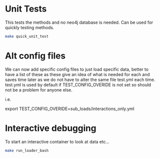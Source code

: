 # Unit Tests
This tests the methods and no neo4j database is needed. Can be used for quickly
testing methods.

```bash
make quick_unit_test
```

# Alt config files
We can now add specific config files to just load specific data, better to have a list of 
these as these give an idea of what is needed for each and saves time later as we do not 
have to alter the same file test.yml each time. test.yml is used by default if 
TEST_CONFIG_OVERIDE is not set so should not be a problem for anyone else.

i.e.

export TEST_CONFIG_OVERIDE=sub_loads/interactions_only.yml

# Interactive debugging
To start an interactive container to look at data etc...
```bash
make run_loader_bash
```

